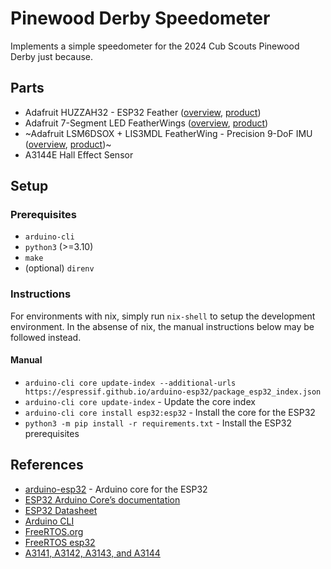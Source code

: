 # Pinewood Derby Speedometer

Implements a simple speedometer for the 2024 Cub Scouts Pinewood Derby just because.

## Parts

- Adafruit HUZZAH32 - ESP32 Feather ([overview](https://learn.adafruit.com/adafruit-huzzah32-esp32-feather/overview), [product](https://www.adafruit.com/product/3405))
- Adafruit 7-Segment LED FeatherWings ([overview](https://learn.adafruit.com/adafruit-7-segment-led-featherwings/), [product](https://www.adafruit.com/product/3108))
- ~Adafruit LSM6DSOX + LIS3MDL FeatherWing - Precision 9-DoF IMU ([overview](https://learn.adafruit.com/st-9-dof-combo), [product](https://www.adafruit.com/product/4565))~
- A3144E Hall Effect Sensor

## Setup

### Prerequisites

- `arduino-cli`
- `python3` (>=3.10)
- `make`
- (optional) `direnv`

### Instructions

For environments with nix, simply run `nix-shell` to setup the development environment. In the absense of nix, the manual instructions below may be followed instead.

#### Manual

- `arduino-cli core update-index --additional-urls https://espressif.github.io/arduino-esp32/package_esp32_index.json`
- `arduino-cli core update-index` - Update the core index
- `arduino-cli core install esp32:esp32` - Install the core for the ESP32
- `python3 -m pip install -r requirements.txt` - Install the ESP32 prerequisites

## References

 - [arduino-esp32](https://github.com/espressif/arduino-esp32) - Arduino core for the ESP32
 - [ESP32 Arduino Core’s documentation](https://docs.espressif.com/projects/arduino-esp32/en/latest/index.html)
 - [ESP32 Datasheet](https://www.espressif.com/sites/default/files/documentation/esp32_datasheet_en.pdf)
 - [Arduino CLI](https://arduino.github.io/arduino-cli/)
 - [FreeRTOS.org](https://www.freertos.org/implementation/a00002.html)
 - [FreeRTOS esp32](https://docs.espressif.com/projects/esp-idf/en/latest/esp32/api-reference/system/freertos_idf.html)
 - [A3141, A3142, A3143, and A3144](https://www.allegromicro.com/~/media/Files/Datasheets/A3141-2-3-4-Datasheet.ashx)
